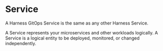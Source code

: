 # Service

A Harness GitOps Service is the same as any other Harness Service.

A Service represents your microservices and other workloads logically. A Service is a logical entity to be deployed, monitored, or changed independently.
